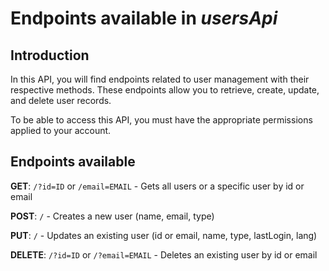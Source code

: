 # Endpoints available in _usersApi_

## Introduction

In this API, you will find endpoints related to user management with their respective methods.
These endpoints allow you to retrieve, create, update, and delete user records.

To be able to access this API, you must have the appropriate permissions applied to your account.

## Endpoints available

**GET**: `/?id=ID` or `/email=EMAIL` - Gets all users or a specific user by id or email

**POST**: `/` - Creates a new user (name, email, type)

**PUT**: `/` - Updates an existing user (id or email, name, type, lastLogin, lang)

**DELETE**: `/?id=ID` or `/?email=EMAIL` - Deletes an existing user by id or email
